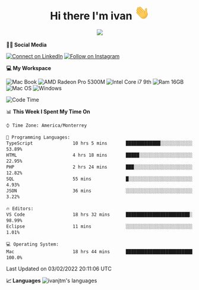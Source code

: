 <h1 align="center">Hi there I'm ivan <img src="https://raw.githubusercontent.com/ABSphreak/ABSphreak/master/gifs/Hi.gif" width="40px" /></h1>
<div align="center">
<img src="http://github-readme-streak-stats.herokuapp.com?user=ivanjtm&hide_border=true&background=00000000&border=FFFFFF00&sideNums=A8A8A8&sideLabels=A8A8A8&currStreakNum=FFC93C&dates=A8A8A8)](https://git.io/streak-stats"/>
</div>

**👦🏻 Social Media**

[![Connect on LinkedIn](https://img.shields.io/badge/LinkedIn-%230077B5.svg?&style=flat-square&logo=linkedin&logoColor=white)](https://www.linkedin.com/in/ivanjtm)
[![Follow on Instagram](https://img.shields.io/badge/Instagram-E4405F?style=flat-square&logo=instagram&logoColor=white)](https://www.instagram.com/ivanjtm)

**💻 My Workspace**

![Mac Book](https://img.shields.io/badge/Apple-MacBook_Pro_2019-999999?style=flat-square&logo=apple&logoColor=white)
![AMD Radeon Pro 5300M](https://img.shields.io/badge/AMD-Radeon_Pro_5300M-ED1C24?style=flat-square&logo=amd&logoColor=white)
![Intel Core i7 9th](https://img.shields.io/badge/Intel-Core_i7_9th-0071C5?style=flat-square&logo=intel&logoColor=white)
![Ram 16GB](https://img.shields.io/badge/RAM-16GB-230071C5?style=flat-square&logoColor=white)
![Mac OS](https://img.shields.io/badge/Mac%20OS-000000?style=flat-square&logo=apple&logoColor=white)
![Windows](https://img.shields.io/badge/Windows-0078D6?style=flat-square&logo=windows&logoColor=white)


<!--START_SECTION:waka-->
![Code Time](http://img.shields.io/badge/Code%20Time-590%20hrs%2015%20mins-blue)

📊 **This Week I Spent My Time On** 

```text
⌚︎ Time Zone: America/Monterrey

💬 Programming Languages: 
TypeScript               10 hrs 5 mins       █████████████░░░░░░░░░░░░   53.89% 
HTML                     4 hrs 18 mins       █████░░░░░░░░░░░░░░░░░░░░   22.95% 
PHP                      2 hrs 24 mins       ███░░░░░░░░░░░░░░░░░░░░░░   12.82% 
SQL                      55 mins             █░░░░░░░░░░░░░░░░░░░░░░░░   4.93% 
JSON                     36 mins             ░░░░░░░░░░░░░░░░░░░░░░░░░   3.22%

🔥 Editors: 
VS Code                  18 hrs 32 mins      ████████████████████████░   98.99% 
Eclipse                  11 mins             ░░░░░░░░░░░░░░░░░░░░░░░░░   1.01%

💻 Operating System: 
Mac                      18 hrs 44 mins      █████████████████████████   100.0%

```


 Last Updated on 03/02/2022 20:11:06 UTC
<!--END_SECTION:waka-->
**📈 Languages**
 ![ivanjtm's languages](https://wakatime.com/share/@ivanjtm/a32f83c6-d0c9-49a4-a5ae-d0440b950377.svg)
